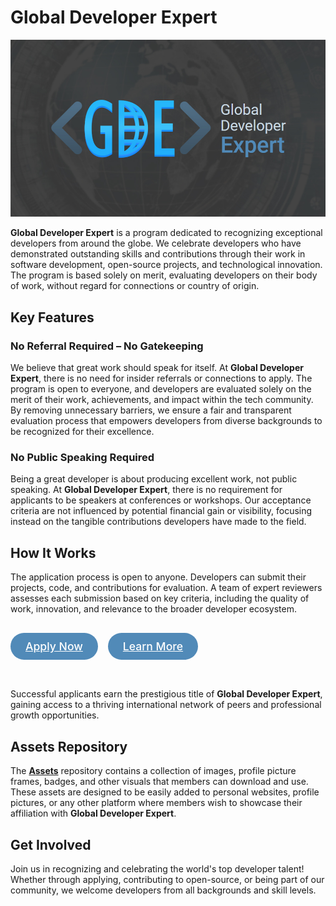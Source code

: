 # Global Developer Expert

[![Global Developer Expert](/profile/gde-cover.jpg)](https://globaldev.expert)

**Global Developer Expert** is a program dedicated to recognizing exceptional developers from around the globe. We celebrate developers who have demonstrated outstanding skills and contributions through their work in software development, open-source projects, and technological innovation. The program is based solely on merit, evaluating developers on their body of work, without regard for connections or country of origin.

## Key Features

### No Referral Required – No Gatekeeping

We believe that great work should speak for itself. At **Global Developer Expert**, there is no need for insider referrals or connections to apply. The program is open to everyone, and developers are evaluated solely on the merit of their work, achievements, and impact within the tech community. By removing unnecessary barriers, we ensure a fair and transparent evaluation process that empowers developers from diverse backgrounds to be recognized for their excellence.

### No Public Speaking Required

Being a great developer is about producing excellent work, not public speaking. At **Global Developer Expert**, there is no requirement for applicants to be speakers at conferences or workshops. Our acceptance criteria are not influenced by potential financial gain or visibility, focusing instead on the tangible contributions developers have made to the field.

## How It Works

The application process is open to anyone. Developers can submit their projects, code, and contributions for evaluation. A team of expert reviewers assesses each submission based on key criteria, including the quality of work, innovation, and relevance to the broader developer ecosystem.

<!-- I hate inline styling but here I will make an exception -->

<div style="display: flex; gap: 1rem; padding: 1rem 0 2rem">
<a href="https://www.globaldeveloper.expert/apply" target="_blank" style="background-color: #518ab8; color: #fff; padding: 0.7rem 1.5rem; border-radius: 2rem; font-size: 1.1rem; font-weight: 500">Apply Now</a>
<a href="https://www.globaldeveloper.expert/learn-more" target="_blank" style="background-color: #518ab8; color: #fff; padding: 0.7rem 1.5rem; border-radius: 2rem; font-size: 1.1rem; font-weight: 500">Learn More</a>
</div>

Successful applicants earn the prestigious title of **Global Developer Expert**, gaining access to a thriving international network of peers and professional growth opportunities.

## Assets Repository

The [**Assets**](https://github.com/GlobalDeveloperExpert/assets) repository contains a collection of images, profile picture frames, badges, and other visuals that members can download and use. These assets are designed to be easily added to personal websites, profile pictures, or any other platform where members wish to showcase their affiliation with **Global Developer Expert**.


## Get Involved

Join us in recognizing and celebrating the world's top developer talent! Whether through applying, contributing to open-source, or being part of our community, we welcome developers from all backgrounds and skill levels.
